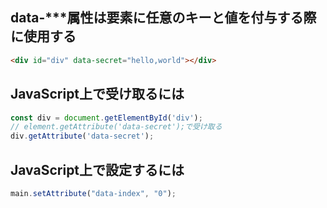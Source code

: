## data-***属性は要素に任意のキーと値を付与する際に使用する
```html
<div id="div" data-secret="hello,world"></div>
```

## JavaScript上で受け取るには
```js
const div = document.getElementById('div');
// element.getAttribute('data-secret');で受け取る
div.getAttribute('data-secret');
```

## JavaScript上で設定するには
```js
main.setAttribute("data-index", "0");
```
